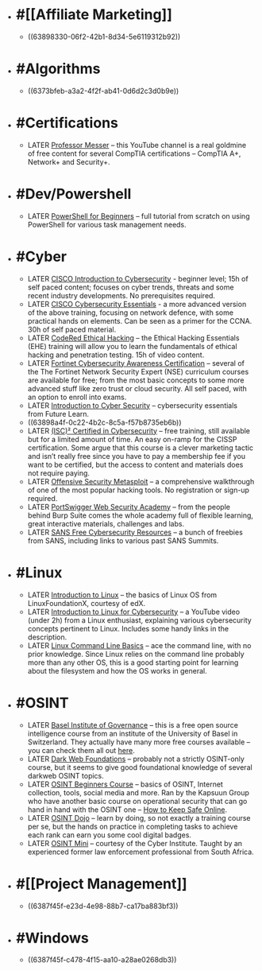 - # #[[Affiliate Marketing]]
	- ((63898330-06f2-42b1-8d34-5e6119312b92))
- # #Algorithms
	- ((6373bfeb-a3a2-4f2f-ab41-0d6d2c3d0b9e))
- # #Certifications
	- LATER [Professor Messer](https://www.youtube.com/@professormesser) – this YouTube channel is a real goldmine of free content for several CompTIA certifications – CompTIA A+, Network+ and Security+.
- # #Dev/Powershell
	- LATER [PowerShell for Beginners](https://www.youtube.com/watch?v=UVUd9_k9C6A) – full tutorial from scratch on using PowerShell for various task management needs.
- # #Cyber
	- LATER [CISCO Introduction to Cybersecurity](https://www.netacad.com/courses/cybersecurity/introduction-cybersecurity) - beginner level; 15h of self paced content; focuses on cyber trends, threats and some recent industry developments. No prerequisites required.
	- LATER [CISCO Cybersecurity Essentials](https://www.netacad.com/courses/cybersecurity/cybersecurity-essentials) - a more advanced version of the above training, focusing on network defence, with some practical hands on elements. Can be seen as a primer for the CCNA. 30h of self paced material.
	- LATER [CodeRed Ethical Hacking](https://codered.eccouncil.org/course/ethical-hacking-essentials) – the Ethical Hacking Essentials (EHE) training will allow you to learn the fundamentals of ethical hacking and penetration testing. 15h of video content.
	- LATER [Fortinet Cybersecurity Awareness Certification](https://www.fortinet.com/training-certification) – several of the The Fortinet Network Security Expert (NSE) curriculum courses are available for free; from the most basic concepts to some more advanced stuff like zero trust or cloud security. All self paced, with an option to enroll into exams.
	- LATER [Introduction to Cyber Security](https://www.futurelearn.com/courses/introduction-to-cyber-security) – cybersecurity essentials from Future Learn.
	- ((63898a4f-0c22-4b2c-8c5a-f57b8735eb6b))
	- LATER [(ISC)² Certified in Cybersecurity](https://www.isc2.org/Certifications/CC) – free training, still available but for a limited amount of time. An easy on-ramp for the CISSP certification. Some argue that this course is a clever marketing tactic and isn’t really free since you have to pay a membership fee if you want to be certified, but the access to content and materials does not require paying.
	- LATER [Offensive Security Metasploit](https://www.offensive-security.com/metasploit-unleashed/introduction/) – a comprehensive walkthrough of one of the most popular hacking tools. No registration or sign-up required.
	- LATER [PortSwigger Web Security Academy](https://portswigger.net/web-security) – from the people behind Burp Suite comes the whole academy full of flexible learning, great interactive materials, challenges and labs.
	- LATER [SANS Free Cybersecurity Resources](https://www.sans.org/security-resources/) – a bunch of freebies from SANS, including links to various past SANS Summits.
- # #Linux
	- LATER [Introduction to Linux](https://www.edx.org/course/introduction-to-linux) – the basics of Linux OS from LinuxFoundationX, courtesy of edX.
	- LATER [Introduction to Linux for Cybersecurity](https://www.youtube.com/watch?v=2eEe5LnEbks) – a YouTube video (under 2h) from a Linux enthusiast, explaining various cybersecurity concepts pertinent to Linux. Includes some handy links in the description.
	- LATER [Linux Command Line Basics](https://www.udacity.com/course/linux-command-line-basics--ud595) – ace the command line, with no prior knowledge. Since Linux relies on the command line probably more than any other OS, this is a good starting point for learning about the filesystem and how the OS works in general.
- # #OSINT
	- LATER [Basel Institute of Governance](https://learn.baselgovernance.org/enrol/index.php?id=79) – this is a free open source intelligence course from an institute of the University of Basel in Switzerland. They actually have many more free courses available – you can check them all out [here](https://learn.baselgovernance.org/course/index.php?categoryid=15).
	- LATER [Dark Web Foundations](https://www.darkwebacademy.com/courses/dark-web-foundations) – probably not a strictly OSINT-only course, but it seems to give good foundational knowledge of several darkweb OSINT topics.
	- LATER [OSINT Beginners Course](https://training.kapsuungroup.com/courses/osint-beginners-course) – basics of OSINT, Internet collection, tools, social media and more. Ran by the Kapsuun Group who have another basic course on operational security that can go hand in hand with the OSINT one – [How to Keep Safe Online](https://training.kapsuungroup.com/courses/how-to-keep-safe-online).
	- LATER [OSINT Dojo](https://www.osintdojo.com/ranks/) – learn by doing, so not exactly a training course per se, but the hands on practice in completing tasks to achieve each rank can earn you some cool digital badges.
	- LATER [OSINT Mini](https://courses.thecyberinst.org/courses/osintmini) – courtesy of the Cyber Institute. Taught by an experienced former law enforcement professional from South Africa.
- # #[[Project Management]]
	- ((6387f45f-e23d-4e98-88b7-ca17ba883bf3))
- # #Windows
	- ((6387f45f-c478-4f15-aa10-a28ae0268db3))